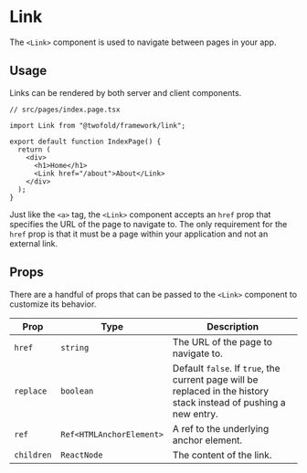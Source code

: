 # Link

The `<Link>` component is used to navigate between pages in your app.

## Usage

Links can be rendered by both server and client components.

```tsx
// src/pages/index.page.tsx

import Link from "@twofold/framework/link";

export default function IndexPage() {
  return (
    <div>
      <h1>Home</h1>
      <Link href="/about">About</Link>
    </div>
  );
}
```

Just like the `<a>` tag, the `<Link>` component accepts an `href` prop that specifies the URL of the page to navigate to. The only requirement for the `href` prop is that it must be a page within your application and not an external link.

## Props

There are a handful of props that can be passed to the `<Link>` component to customize its behavior.

| Prop       | Type                     | Description                                                                                                        |
| ---------- | ------------------------ | ------------------------------------------------------------------------------------------------------------------ |
| `href`     | `string`                 | The URL of the page to navigate to.                                                                                |
| `replace`  | `boolean`                | Default `false`. If `true`, the current page will be replaced in the history stack instead of pushing a new entry. |
| `ref`      | `Ref<HTMLAnchorElement>` | A ref to the underlying anchor element.                                                                            |
| `children` | `ReactNode`              | The content of the link.                                                                                           |
